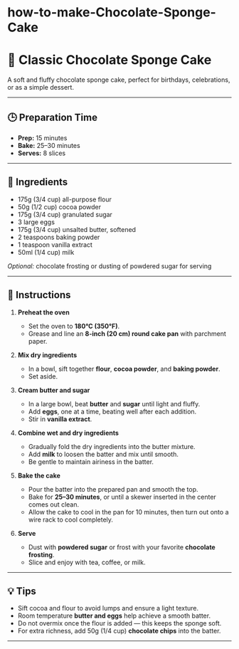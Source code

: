 # how-to-make-Chocolate-Sponge-Cake
# 🍫 Classic Chocolate Sponge Cake

A soft and fluffy chocolate sponge cake, perfect for birthdays, celebrations, or as a simple dessert.

---

## 🕒 Preparation Time
- **Prep:** 15 minutes  
- **Bake:** 25–30 minutes  
- **Serves:** 8 slices  

---

## 🧂 Ingredients
- 175g (3/4 cup) all-purpose flour  
- 50g (1/2 cup) cocoa powder  
- 175g (3/4 cup) granulated sugar  
- 3 large eggs  
- 175g (3/4 cup) unsalted butter, softened  
- 2 teaspoons baking powder  
- 1 teaspoon vanilla extract  
- 50ml (1/4 cup) milk  

*Optional:* chocolate frosting or dusting of powdered sugar for serving

---

## 🔪 Instructions

1. **Preheat the oven**  
   - Set the oven to **180°C (350°F)**.  
   - Grease and line an **8-inch (20 cm) round cake pan** with parchment paper.

2. **Mix dry ingredients**  
   - In a bowl, sift together **flour**, **cocoa powder**, and **baking powder**.  
   - Set aside.

3. **Cream butter and sugar**  
   - In a large bowl, beat **butter** and **sugar** until light and fluffy.  
   - Add **eggs**, one at a time, beating well after each addition.  
   - Stir in **vanilla extract**.

4. **Combine wet and dry ingredients**  
   - Gradually fold the dry ingredients into the butter mixture.  
   - Add **milk** to loosen the batter and mix until smooth.  
   - Be gentle to maintain airiness in the batter.

5. **Bake the cake**  
   - Pour the batter into the prepared pan and smooth the top.  
   - Bake for **25–30 minutes**, or until a skewer inserted in the center comes out clean.  
   - Allow the cake to cool in the pan for 10 minutes, then turn out onto a wire rack to cool completely.

6. **Serve**  
   - Dust with **powdered sugar** or frost with your favorite **chocolate frosting**.  
   - Slice and enjoy with tea, coffee, or milk.

---

## 💡 Tips
- Sift cocoa and flour to avoid lumps and ensure a light texture.  
- Room temperature **butter and eggs** help achieve a smooth batter.  
- Do not overmix once the flour is added — this keeps the sponge soft.  
- For extra richness, add 50g (1/4 cup) **chocolate chips** into the batter.  

---
